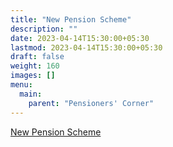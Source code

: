```yaml
---
title: "New Pension Scheme"
description: ""
date: 2023-04-14T15:30:00+05:30
lastmod: 2023-04-14T15:30:00+05:30
draft: false
weight: 160
images: []
menu:
  main:
    parent: "Pensioners' Corner"
---
```


[New Pension Scheme](under-const.html)
